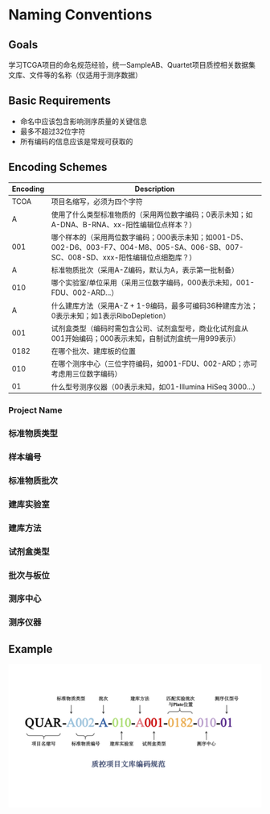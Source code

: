 # Naming Conventions
## Goals

学习TCGA项目的命名规范经验，统一SampleAB、Quartet项目质控相关数据集文库、文件等的名称（仅适用于测序数据）

## Basic Requirements

- 命名中应该包含影响测序质量的关键信息
- 最多不超过32位字符
- 所有编码的信息应该是常规可获取的

## Encoding Schemes

|Encoding|Description|
|-|-|
|TCOA|项目名缩写，必须为四个字符|
|A|使用了什么类型标准物质的（采用两位数字编码；0表示未知；如A-DNA、B-RNA、xx-阳性编辑位点样本？）|
|001|哪个样本的（采用两位数字编码；000表示未知；如001-D5、002-D6、003-F7、004-M8、005-SA、006-SB、007-SC、008-SD、xxx-阳性编辑位点细胞库？）|
|A|标准物质批次（采用A-Z编码，默认为A，表示第一批制备）|
|010|哪个实验室/单位采用（采用三位数字编码，000表示未知，001-FDU、002-ARD...）|
|A|什么建库方法（采用A-Z + 1-9编码，最多可编码36种建库方法；0表示未知；如1表示RiboDepletion）|
|001|试剂盒类型（编码时需包含公司、试剂盒型号，商业化试剂盒从001开始编码；000表示未知，自制试剂盒统一用999表示）|
|0182|在哪个批次、建库板的位置|
|010|在哪个测序中心（三位字符编码，如001-FDU、002-ARD；亦可考虑用三位数字编码）|
|01|什么型号测序仪器（00表示未知，如01-Illumina HiSeq 3000...）|


### Project Name

### 标准物质类型

### 样本编号

### 标准物质批次

### 建库实验室

### 建库方法

### 试剂盒类型

### 批次与板位

### 测序中心

### 测序仪器

## Example

![编码示例](./images/TCOA%E7%BC%96%E7%A0%81%E8%A7%84%E8%8C%83.png)

